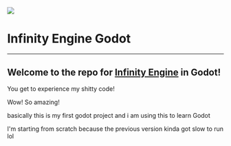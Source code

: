 ![](https://media.discordapp.net/attachments/782707705792954388/931918337989029948/Untitled108_20220115083034.png)
-----
# Infinity Engine Godot
-----
## Welcome to the repo for [Infinity Engine](https://github.com/CubeSword/Infinity-Engine/) in Godot!

You get to experience my shitty code!

Wow!
So amazing!

basically this is my first godot project and i am using this to learn Godot

I'm starting from scratch because the previous version kinda got slow to run lol
